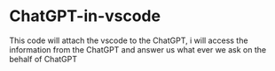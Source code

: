 # ChatGPT-in-vscode
This code will attach the vscode to the ChatGPT, i will access the information from the ChatGPT and answer us what ever we ask on the behalf of ChatGPT
